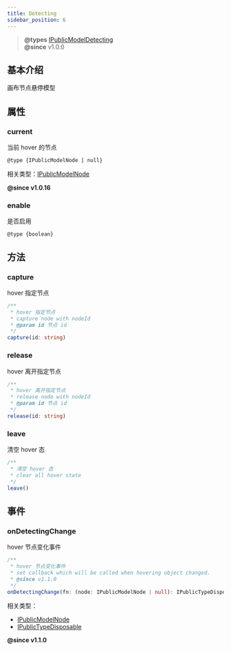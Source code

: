 ```yaml
---
title: Detecting
sidebar_position: 6
---
```

> **@types** [IPublicModelDetecting](https://github.com/samkenxstream/SAMkenxlowcode-engine/blob/main/packages/types/src/shell/model/detecting.ts)<br/>
> **@since** v1.0.0

## 基本介绍

画布节点悬停模型

## 属性

### current

当前 hover 的节点

`@type {IPublicModelNode | null}`

相关类型：[IPublicModelNode](https://github.com/samkenxstream/SAMkenxlowcode-engine/blob/main/packages/types/src/shell/model/node.ts)

**@since v1.0.16**

### enable

是否启用

`@type {boolean}`


## 方法
### capture

hover 指定节点

```typescript
/**
 * hover 指定节点
 * capture node with nodeId
 * @param id 节点 id
 */
capture(id: string)
```

### release

hover 离开指定节点

```typescript
/**
 * hover 离开指定节点
 * release node with nodeId
 * @param id 节点 id
 */
release(id: string)
```

### leave

清空 hover 态

```typescript
/**
 * 清空 hover 态
 * clear all hover state
 */
leave()
```

## 事件
### onDetectingChange
hover 节点变化事件

```typescript
/**
 * hover 节点变化事件
 * set callback which will be called when hovering object changed.
 * @since v1.1.0
 */
onDetectingChange(fn: (node: IPublicModelNode | null): IPublicTypeDisposable;
```

相关类型：
- [IPublicModelNode](https://github.com/samkenxstream/SAMkenxlowcode-engine/blob/main/packages/types/src/shell/model/node.ts)
- [IPublicTypeDisposable](https://github.com/samkenxstream/SAMkenxlowcode-engine/blob/main/packages/types/src/shell/type/disposable.ts)

**@since v1.1.0**
